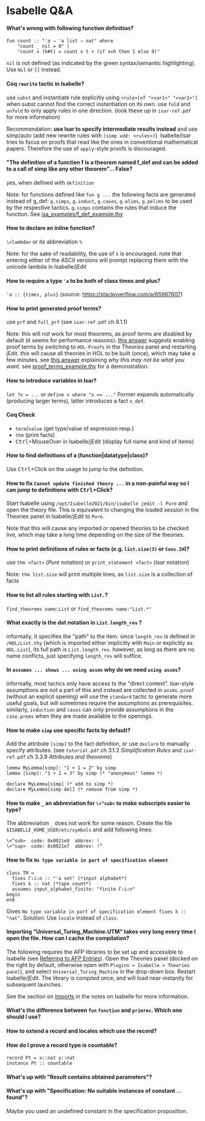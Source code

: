 # Isabelle Q&A

<!-- markdownlint-disable MD001 -->

#### What's wrong with following function definition?

```isabelle
fun count :: "'a ⇒ 'a list ⇒ nat" where
    "count _ nil = 0" |
    "count x (h#t) = count x t + (if x=h then 1 else 0)"
```

`nil` is not defined (as indicated by the green syntax/semantic highlighting). Use `Nil` or `[]` instead.

#### Coq `rewrite` tactic in Isabelle?

use `subst` and instantiate rule explicitly using `<rule>[of "<var1>" "<var2>"]` when subst cannot find the correct instantiation on its own.
use `fold` and `unfold` to only apply rules in one direction.
(look these up in `isar-ref.pdf` for more information)

Recommendation: **use Isar to specify intermediate results instead** and use simp/auto (add new rewrite rules with `(simp add: <rules>)`).
Isabelle/Isar tries to focus on proofs that read like the ones in conventional mathematical papers.
Therefore the use of `apply`-style proofs is discouraged.

#### "The definition of a function f is a theorem named f_def and can be added to a call of simp like any other theorem"... False?

yes, when defined with `definition`

Note: for functions defined like `fun g ...` the following facts are generated instead of g_def:
`g.simps`, `g.induct`, `g.cases`, `g.elims`, `g.pelims` to be used by the respective tactics.
`g.simps` contains the rules that induce the function.
See [isa_examples/f_def_example.thy](isa_examples/f_def_example.thy)

#### How to declare an inline function?

`\<lambda>` or its abbreviation `%`

Note: for the sake of readability, the use of `λ` is encouraged.
note that entering either of the ASCII versions will prompt replacing them with the unicode lambda in Isabelle/jEdit

#### How to require a type `'a` to be both of class times and plus?

`'a :: {times, plus}` (source: <https://stackoverflow.com/a/65967607>)

#### How to print generated proof terms?

use `prf` and `full_prf` (see `isar-ref.pdf` ch 8.1.1)

Note: this will not work for most theorems, as proof terms are disabled by default (it seems for performance reasons).
[this answer](https://stackoverflow.com/a/31644559/9335596) suggests enabling proof terms by switching to `HOL-Proofs` in the _Theories_ panel and restarting jEdit.
this will cause all theories in HOL to be built (once), which may take a few minutes.
see [this answer](https://stackoverflow.com/a/30692248/9335596) explaining _why this may not be what you want_.
see [proof_terms_example.thy](isa_examples/proof_terms_example.thy) for a demonstration.

#### How to introduce variables in Isar?

`let ?x = ...` or
`define x where "x == ..."`
Former expands automatically (producing larger terms),
latter introduces a fact `x_def`.

#### Coq Check

- `term`/`value` (get type/value of expression resp.) 
- `thm` (print facts)
- <kbd>Ctrl</kbd>+MouseOver in Isabelle/jEdit (display full name and kind of items)

#### How to find definitions of a (function|datatype|class)?

Use <kbd>Ctrl</kbd>+Click on the usage to jump to the definition.

#### How to fix `Cannot update finished theory ...` in a non-painful way so I can jump to definitions with <kbd>Ctrl</kbd>+Click?

Start Isabelle using `/opt/Isabelle2021/bin/isabelle jedit -l Pure` and open the theory file.
This is equivalent to changing the loaded session in the Theories panel in Isabelle/jEdit to `Pure`.

Note that this will cause any imported or opened theories to be checked live, which may take a long time depending on the size of the theories.

#### How to print definitions of rules or facts (e.g. `list.size(3)` or `Cons.IH`)?

use `thm <fact>` (_Pure_ notation) or `print_statement <fact>` (_Isar_ notation)

Note: `thm list.size` will print multiple lines, as `list.size` is a collection of facts

#### How to list all rules starting with `List.`?

`find_theorems name:List` or `find_theorems name:"List.*"`

#### What exactly is the dot notation in `List.length_rev` ?

informally, it specifies the "path" to the item.
since `length_rev` is defined in `/HOL/List.thy` (which is imported either implicitly with `Main` or explicitly as `HOL.List`), its full path is `List.length_rev`.
however, as long as there are no name conflicts, just specifying `length_rev` will suffice.

#### In `assumes ... shows ... using assms` why do we need `using assms`?

informally, most tactics only have access to the "direct context".
Isar-style assumptions are not a part of this and instead are collected in `assms`.
`proof` (without an explicit opening)
will use the `standard` tactic to generate more useful goals, but will sometimes require the assumptions as prerequisites.
similarly, `induction` and `cases` can only provide assumptions in the `case.prems` when they are made available to the openings.

#### How to make `simp` use specific facts by default?
Add the attribute `[simp]` to the fact definition, or use `declare` to manually specify attributes. (see `tutorial.pdf` ch 3.1.2 _Simplification Rules_ and `isar-ref.pdf` ch 3.3.9 _Attributes and theorems_)

```isabelle
lemma MyLemma[simp]: "1 + 1 = 2" by simp
lemma [simp]: "1 + 2 = 3" by simp (* "anonymous" lemma *)

declare MyLemma[simp] (* add to simp *)
declare MyLemma[simp del] (* remove from simp *)
```

#### How to make `_` an abbreviation for `\<^sub>` to make subscripts easier to type?
The abbreviation `_` does not work for some reason. Create the file `$ISABELLE_HOME_USER/etc/symbols` and add following lines:
```
\<^sub>  code: 0x0021e9  abbrev: !_
\<^sup>  code: 0x0021e7  abbrev: !^
```

#### How to fix `No type variable in part of specification element`
```isabelle
class TM =
  fixes Γ⇩i⇩n :: "'a set" (*input alphabet*)
  fixes k :: nat (*tape count*)
  assumes input_alphabet_finite: "finite Γ⇩i⇩n"
begin
end
```
Gives `No type variable in part of specification element fixes k :: "nat"`.
Solution: Use `locale` instead of `class`.

#### Importing "Universal_Turing_Machine.UTM" takes very long every time I open the file. How can I cache the compilation?

The following requires the AFP libraries to be set up and accessible to Isabelle (see [Referring to AFP Entries](https://www.isa-afp.org/using.html)).
Open the Theories panel (docked on the right by default, otherwise open with `Plugins > Isabelle > Theories panel`),
and select `Universal_Turing_Machine` in the drop-down box.
Restart Isabelle/jEdit.
The library is compiled once, and will load near-instantly for subsequent launches.

See the section on [Imports](max_notes/isabelle.md#imports) in the notes on Isabelle for more information.

#### What's the difference between `fun` `function` and `primrec`. Which one should I use?

#### How to extend a record and locales which use the record?

#### How do I prove a record type is countable?
```isabelle
record Pt = x::nat y::nat
instance Pt :: countable
```

#### What's up with "Result contains obtained parameters"?


#### What's up with "Specification: No suitable instances of constant ... found"?
Maybe you used an undefined constant in the specification proposition.
